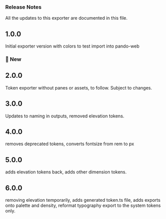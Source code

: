### Release Notes

All the updates to this exporter are documented in this file.

## 1.0.0

Initial exporter version with colors to test import into pando-web

### 🚀 New

## 2.0.0

Token exporter without panes or assets, to follow. Subject to changes.

## 3.0.0

Updates to naming in outputs, removed elevation tokens.

## 4.0.0

removes deprecated tokens, converts fontsize from rem to px

## 5.0.0

adds elevation tokens back, adds other dimension tokens.

## 6.0.0

removing elevation temporarily, adds generated token.ts file, adds exports onto
palette and density, reformat typography export to the system tokens only.
